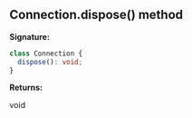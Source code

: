 ## Connection.dispose() method

**Signature:**

```typescript
class Connection {
  dispose(): void;
}
```

**Returns:**

void
